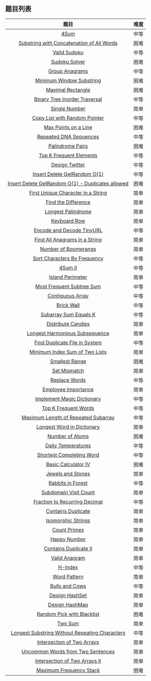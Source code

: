 ## 题目列表  
| 题目 | 难度 |  
|:---:|:---:|  
| [4Sum](4sum/question.md) | 中等 |   
| [Substring with Concatenation of All Words](substring-with-concatenation-of-all-words/question.md) | 困难 |   
| [Valid Sudoku](valid-sudoku/question.md) | 中等 |   
| [Sudoku Solver](sudoku-solver/question.md) | 困难 |   
| [Group Anagrams](group-anagrams/question.md) | 中等 |   
| [Minimum Window Substring](minimum-window-substring/question.md) | 困难 |   
| [Maximal Rectangle](maximal-rectangle/question.md) | 困难 |   
| [Binary Tree Inorder Traversal](binary-tree-inorder-traversal/question.md) | 中等 |   
| [Single Number](single-number/question.md) | 简单 |   
| [Copy List with Random Pointer](copy-list-with-random-pointer/question.md) | 中等 |   
| [Max Points on a Line](max-points-on-a-line/question.md) | 困难 |   
| [Repeated DNA Sequences](repeated-dna-sequences/question.md) | 中等 |   
| [Palindrome Pairs](palindrome-pairs/question.md) | 困难 |   
| [Top K Frequent Elements](top-k-frequent-elements/question.md) | 中等 |   
| [Design Twitter](design-twitter/question.md) | 中等 |   
| [Insert Delete GetRandom O(1)](insert-delete-getrandom-o1/question.md) | 中等 |   
| [Insert Delete GetRandom O(1) - Duplicates allowed](insert-delete-getrandom-o1-duplicates-allowed/question.md) | 困难 |   
| [First Unique Character in a String](first-unique-character-in-a-string/question.md) | 简单 |   
| [Find the Difference](find-the-difference/question.md) | 简单 |   
| [Longest Palindrome](longest-palindrome/question.md) | 简单 |   
| [Keyboard Row](keyboard-row/question.md) | 简单 |   
| [Encode and Decode TinyURL](encode-and-decode-tinyurl/question.md) | 中等 |   
| [Find All Anagrams in a String](find-all-anagrams-in-a-string/question.md) | 简单 |   
| [Number of Boomerangs](number-of-boomerangs/question.md) | 简单 |   
| [Sort Characters By Frequency](sort-characters-by-frequency/question.md) | 中等 |   
| [4Sum II](4sum-ii/question.md) | 中等 |   
| [Island Perimeter](island-perimeter/question.md) | 简单 |   
| [Most Frequent Subtree Sum](most-frequent-subtree-sum/question.md) | 中等 |   
| [Contiguous Array](contiguous-array/question.md) | 中等 |   
| [Brick Wall](brick-wall/question.md) | 中等 |   
| [Subarray Sum Equals K](subarray-sum-equals-k/question.md) | 中等 |   
| [Distribute Candies](distribute-candies/question.md) | 简单 |   
| [Longest Harmonious Subsequence](longest-harmonious-subsequence/question.md) | 简单 |   
| [Find Duplicate File in System](find-duplicate-file-in-system/question.md) | 中等 |   
| [Minimum Index Sum of Two Lists](minimum-index-sum-of-two-lists/question.md) | 简单 |   
| [Smallest Range](smallest-range/question.md) | 困难 |   
| [Set Mismatch](set-mismatch/question.md) | 简单 |   
| [Replace Words](replace-words/question.md) | 中等 |   
| [Employee Importance](employee-importance/question.md) | 简单 |   
| [Implement Magic Dictionary](implement-magic-dictionary/question.md) | 中等 |   
| [Top K Frequent Words](top-k-frequent-words/question.md) | 中等 |   
| [Maximum Length of Repeated Subarray](maximum-length-of-repeated-subarray/question.md) | 中等 |   
| [Longest Word in Dictionary](longest-word-in-dictionary/question.md) | 简单 |   
| [Number of Atoms](number-of-atoms/question.md) | 困难 |   
| [Daily Temperatures](daily-temperatures/question.md) | 中等 |   
| [Shortest Completing Word](shortest-completing-word/question.md) | 中等 |   
| [Basic Calculator IV](basic-calculator-iv/question.md) | 困难 |   
| [Jewels and Stones](jewels-and-stones/question.md) | 简单 |   
| [Rabbits in Forest](rabbits-in-forest/question.md) | 中等 |   
| [Subdomain Visit Count](subdomain-visit-count/question.md) | 简单 |   
| [Fraction to Recurring Decimal](fraction-to-recurring-decimal/question.md) | 中等 |   
| [Contains Duplicate](contains-duplicate/question.md) | 简单 |   
| [Isomorphic Strings](isomorphic-strings/question.md) | 简单 |   
| [Count Primes](count-primes/question.md) | 简单 |   
| [Happy Number](happy-number/question.md) | 简单 |   
| [Contains Duplicate II](contains-duplicate-ii/question.md) | 简单 |   
| [Valid Anagram](valid-anagram/question.md) | 简单 |   
| [H-Index](h-index/question.md) | 中等 |   
| [Word Pattern](word-pattern/question.md) | 简单 |   
| [Bulls and Cows](bulls-and-cows/question.md) | 中等 |   
| [Design HashSet](design-hashset/question.md) | 简单 |   
| [Design HashMap](design-hashmap/question.md) | 简单 |   
| [Random Pick with Blacklist](random-pick-with-blacklist/question.md) | 困难 |   
| [Two Sum](two-sum/question.md) | 简单 |   
| [Longest Substring Without Repeating Characters](longest-substring-without-repeating-characters/question.md) | 中等 |   
| [Intersection of Two Arrays](intersection-of-two-arrays/question.md) | 简单 |   
| [Uncommon Words from Two Sentences](uncommon-words-from-two-sentences/question.md) | 简单 |   
| [Intersection of Two Arrays II](intersection-of-two-arrays-ii/question.md) | 简单 |   
| [Maximum Frequency Stack](maximum-frequency-stack/question.md) | 困难 |   
